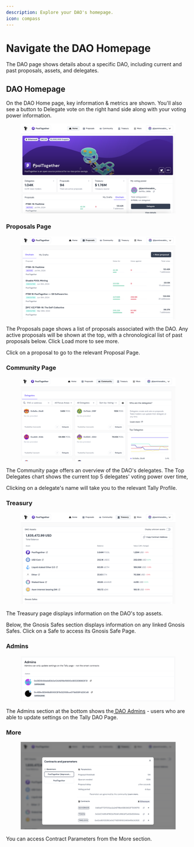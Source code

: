 ```yaml
---
description: Explore your DAO's homepage.
icon: compass
---
```


# Navigate the DAO Homepage

The DAO page shows details about a specific DAO, including current and past proposals, assets, and delegates.

## DAO Homepage&#x20;

On the DAO Home page, key information & metrics are shown. You'll also see a button to Delegate vote on the right hand side along with your voting power information.

<figure><img src="../.gitbook/assets/DAO Homepage screenshot 1.png" alt=""><figcaption></figcaption></figure>

### Proposals Page

<figure><img src="../.gitbook/assets/DAO Homepage screenshot 2 (1).png" alt=""><figcaption></figcaption></figure>

The Proposals page shows a list of proposals associated with the DAO. Any active proposals will be shown at the top, with a chronological list of past proposals below. Click Load more to see more.

Click on a proposal to go to the relevant Proposal Page.&#x20;

### Community Page&#x20;

<figure><img src="../.gitbook/assets/DAO Homepage screenshot 3.png" alt=""><figcaption></figcaption></figure>

The Community page offers an overview of the DAO's delegates. The Top Delegates chart shows the current top 5 delegates' voting power over time,

Clicking on a delegate's name will take you to the relevant Tally Profile.



### Treasury&#x20;

<figure><img src="../.gitbook/assets/DAO Homepage screenshot TREASURY.png" alt=""><figcaption></figcaption></figure>

The Treasury page displays information on the DAO's top assets.

Below, the Gnosis Safes section displays information on any linked Gnosis Safes. Click on a Safe to access its Gnosis Safe Page.

### Admins

<figure><img src="../.gitbook/assets/DAO Homepage screenshot 5 (1).png" alt=""><figcaption></figcaption></figure>

The Admins section at the bottom shows the[ DAO Admins](https://docs.tally.xyz/knowledge-base/managing-a-dao/dao-admins) - users who are able to update settings on the Tally DAO Page.

### More&#x20;

<figure><img src="../.gitbook/assets/DAO Homepage screenshot 4.png" alt=""><figcaption></figcaption></figure>

You can access Contract Parameters from the More section.
